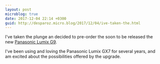 ```yaml
---
layout: post
microblog: true
date: 2017-12-04 22:14 +0300
guid: http://desparoz.micro.blog/2017/12/04/ive-taken-the.html
---
```

I've taken the plunge an decided to pre-order the soon to be released the new <a href="http://desparoz.me/2017/11/08/ive-been-using.html/">Panasonic Lumix G9</a>.

I've been using and loving the Panasonic Lumix GX7 for several years, and am excited about the possibilities offered by the upgrade.
